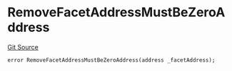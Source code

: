# RemoveFacetAddressMustBeZeroAddress
[Git Source](https://github.com/thrackle-io/rules-protocol/blob/4e5c0bf97c314267dd6acccac5053bfaa6859607/src/economic/ruleStorage/RuleStorageDiamondLib.sol)


```solidity
error RemoveFacetAddressMustBeZeroAddress(address _facetAddress);
```

